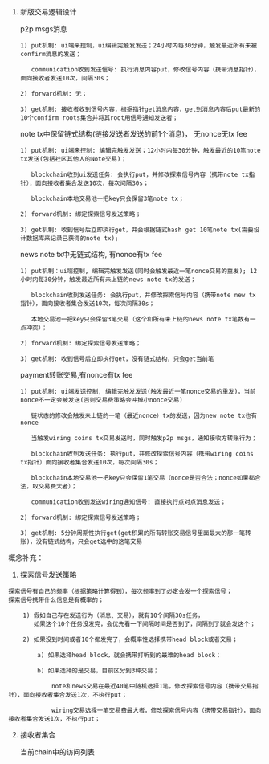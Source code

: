 1. 新版交易逻辑设计
   
   p2p msgs消息

       1) put机制: ui端来控制，ui编辑完触发发送；24小时内每30分钟，触发最近所有未被confirm消息的发送；

          communication收到发送信号: 执行消息内容put，修改信号内容（携带消息指针），面向接收者发送10次，间隔30s；
		  
       2) forward机制: 无；
	   
       3) get机制: 接收者收到信号内容，根据指针get消息内容，get到消息内容后put最新的10个confirm roots集合并将其root用信号通知发送者；

   note tx中保留链式结构(链接发送者发送的前1个消息)， 无nonce无tx fee
   
       1) put机制: ui端来控制: 编辑完触发发送；12小时内每30分钟，触发最近的10笔note tx发送(包括社区其他人的Note交易)；

          blockchain收到ui发送任务: 会执行put，并修改探索信号内容（携带note tx指针），面向接收者集合发送10次，每次间隔30s；

          blockchain本地交易池一把key只会保留3笔note tx；
		  
       2) forward机制: 绑定探索信号发送策略；
	   
       3) get机制: 收到信号后立即执行get，并会根据链式hash get 10笔note tx(需要设计数据库来记录已获得的note tx);

   news note tx中无链式结构, 有nonce有tx fee

       1) put机制：ui端控制, 编辑完触发发送(同时会触发最近一笔nonce交易的重发); 12小时内每30分钟，触发最近所有未上链的news note tx的发送；

          blockchain收到发送任务: 会执行put，并修改探索信号内容（携带note new tx指针），面向接收者集合发送10次，每次间隔30s；

          本地交易池一把key只会保留3笔交易（这个和所有未上链的news note tx笔数有一点冲突）；
		  
       2) forward机制: 绑定探索信号发送策略；
	   
       3) get机制: 收到信号后立即执行get，没有链式结构，只会get当前笔

   payment转账交易,有nonce有tx fee

       1) put机制: ui端发送控制, 编辑完触发发送(触发最近一笔nonce交易的重发)，当前nonce不一定会被发送(否则交易费策略会冲掉小nonce交易)

	      链状态的修改会触发未上链的一笔（最近nonce）tx的发送，因为new note tx也有nonce

		  当触发wiring coins tx交易发送时，同时触发p2p msgs，通知接收方转账行为；

          blockchain收到发送任务: 执行put，并修改探索信号内容（携带wiring coins tx指针）面向接收者集合发送10次，每次间隔30s；

		  blockchain本地交易池一把key只会保留1笔交易（nonce是否合法；nonce如果都合法，取交易费大者）；

		  communication收到发送wiring通知信号: 直接执行点对点消息发送；
		  
       2) forward机制: 绑定探索信号发送策略；
	   
       3) get机制: 5分钟周期性执行get(get积累的所有转账交易信号里面最大的那一笔转账)，没有链式结构，只会get选中的这笔交易
   
概念补充：
   
   1. 探索信号发送策略
      
	探索信号有自己的频率（根据策略计算得到），每次频率到了必定会发一个探索信号；
 	探索信号携带什么信息是有概率的；

		1) 假如自己存在发送行为（消息、交易），就有10个间隔30s任务，
		   如果这个10个任务没发完，会优先看一下间隔时间是否到了，间隔到了就会发这个；
							 
		2) 如果没到时间或者10个都发完了，会概率性选择携带head block或者交易；

			a) 如果选择head block，就会携带打听到的最难的head block；

			b) 如果选择的是交易，目前区分到3种交易；
            
				note和news交易在最近40笔中随机选择1笔，修改探索信号内容（携带交易指针），面向接收者集合发送1次，不执行put；
			
                wiring交易选择一笔交易费最大者，修改探索信号内容（携带交易指针），面向接收者集合发送1次，不执行put；
				
   2. 接收者集合

      当前chain中的访问列表
